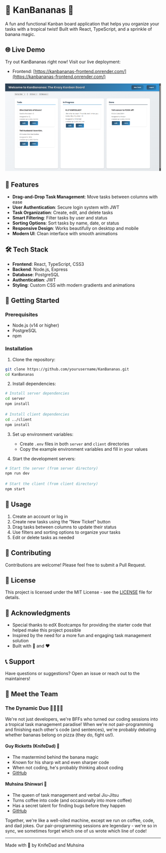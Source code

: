 # 🍌 KanBananas 🍌

A fun and functional Kanban board application that helps you organize your tasks with a tropical twist! Built with React, TypeScript, and a sprinkle of banana magic.

## 🌐 Live Demo

Try out KanBananas right now! Visit our live deployment:
- Frontend: [https://kanbananas-frontend.onrender.com/](https://kanbananas-frontend.onrender.com/)

![KanBananas Dashboard](assets/kanbananas-dashboard.png)

## 🌟 Features

- **Drag-and-Drop Task Management**: Move tasks between columns with ease
- **User Authentication**: Secure login system with JWT
- **Task Organization**: Create, edit, and delete tasks
- **Smart Filtering**: Filter tasks by user and status
- **Sorting Options**: Sort tasks by name, date, or status
- **Responsive Design**: Works beautifully on desktop and mobile
- **Modern UI**: Clean interface with smooth animations

## 🛠️ Tech Stack

- **Frontend**: React, TypeScript, CSS3
- **Backend**: Node.js, Express
- **Database**: PostgreSQL
- **Authentication**: JWT
- **Styling**: Custom CSS with modern gradients and animations

## 🚀 Getting Started

### Prerequisites

- Node.js (v14 or higher)
- PostgreSQL
- npm

### Installation

1. Clone the repository:
```bash
git clone https://github.com/yourusername/KanBananas.git
cd KanBananas
```

2. Install dependencies:
```bash
# Install server dependencies
cd server
npm install

# Install client dependencies
cd ../client
npm install
```

3. Set up environment variables:
   - Create `.env` files in both `server` and `client` directories
   - Copy the example environment variables and fill in your values

4. Start the development servers:
```bash
# Start the server (from server directory)
npm run dev

# Start the client (from client directory)
npm start
```

## 📝 Usage

1. Create an account or log in
2. Create new tasks using the "New Ticket" button
3. Drag tasks between columns to update their status
4. Use filters and sorting options to organize your tasks
5. Edit or delete tasks as needed

## 🤝 Contributing

Contributions are welcome! Please feel free to submit a Pull Request.

## 📄 License

This project is licensed under the MIT License - see the [LICENSE](LICENSE) file for details.

## 🙏 Acknowledgments

- Special thanks to edX Bootcamps for providing the starter code that helped make this project possible
- Inspired by the need for a more fun and engaging task management solution
- Built with 🍌 and ❤️

## 📞 Support

Have questions or suggestions? Open an issue or reach out to the maintainers!

## 👥 Meet the Team

### The Dynamic Duo 🦸‍♂️🦸‍♀️

We're not just developers, we're BFFs who turned our coding sessions into a tropical task management paradise! When we're not pair-programming and finishing each other's code (and sentences), we're probably debating whether bananas belong on pizza (they do, fight us!).

#### Guy Ricketts (KnifeDad) 🍳
- The mastermind behind the banana magic
- Known for his sharp wit and even sharper code
- When not coding, he's probably thinking about coding
- [GitHub](https://github.com/KnifeDad)

#### Muhsina Shinwari 🌟
- The queen of task management and verbal Jiu-Jitsu
- Turns coffee into code (and occasionally into more coffee)
- Has a secret talent for finding bugs before they happen
- [GitHub](https://github.com/Muhsina-de)

Together, we're like a well-oiled machine, except we run on coffee, code, and dad jokes. Our pair-programming sessions are legendary - we're so in sync, we sometimes forget which one of us wrote which line of code!

---

Made with 🍌 by KnifeDad and Muhsina 